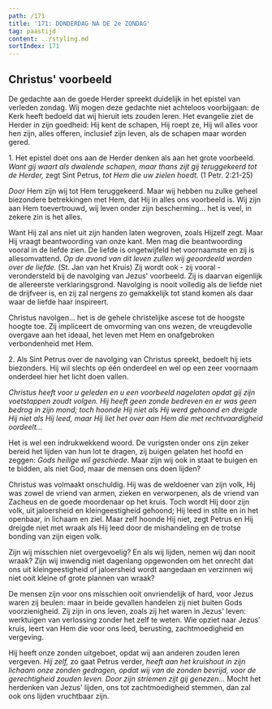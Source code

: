 ```yaml
---
path: /171
title: '171: DONDERDAG NA DE 2e ZONDAG'
tag: paastijd
content: ../styling.md
sortIndex: 171
---
```


## Christus' voorbeeld

De gedachte aan de goede Herder spreekt duidelijk in het epistel van verleden zondag. Wij mogen deze gedachte niet achteloos voorbijgaan: de Kerk heeft bedoeld dat wij hieruit iets zouden leren. Het evangelie ziet de Herder in zijn goedheid: Hij kent de schapen, Hij roept ze, Hij wil alles voor hen zijn, alles offeren, inclusief zijn leven, als de schapen maar worden gered.

1\. Het epistel doet ons aan de Herder denken als aan het grote voorbeeld. _Want gij waart als dwalende schapen, maar thans zijt gij teruggekeerd tot de Herder,_ zegt Sint Petrus, _tot Hem die uw zielen hoedt._ (1 Petr. 2:21-25)

_Door_ Hem zijn wij tot Hem teruggekeerd. Maar wij hebben nu zulke geheel biezondere betrekkingen met Hem, dat Hij in alles ons voorbeeld is. Wij zijn aan Hem toevertrouwd, wij leven onder zijn bescherming... het is veel, in zekere zin is het alles.

Want Hij zal ans niet uit zijn handen laten wegroven, zoals Hijzelf zegt. Maar Hij vraagt beantwoording van onze kant. Men mag die beantwoording vooral in de liefde zien. De liefde is ongetwijfeld het voornaamste en zij is allesomvattend. _Op de avond van dit leven zullen wij geoordeeld worden over de liefde._ (St. Jan van het Kruis) Zij wordt ook - zij vooral - verondersteld bij de navolging van Jezus' voorbeeld. Zij is daarvan eigenlijk de allereerste verklaringsgrond. Navolging is nooit volledig als de liefde niet de drijfveer is, en zij zal nergens zo gemakkelijk tot stand komen als daar waar de liefde haar inspireert.

Christus navolgen... het is de gehele christelijke ascese tot de hoogste hoogte toe. Zij impliceert de omvorming van ons wezen, de vreugdevolle overgave aan het ideaal, het leven met Hem en onafgebroken verbondenheid met Hem.

2\. Als Sint Petrus over de navolging van Christus spreekt, bedoelt hij iets biezonders. Hij wil slechts op één onderdeel en wel op een zeer voornaam onderdeel hier het licht doen vallen.

_Christus heeft voor u geleden en u een voorbeeld nagelaten opdat gij zijn voetstappen zoudt volgen. Hij heeft geen zonde bedreven en er was geen bedrog in zijn mond; toch hoonde Hij niet als Hij werd gehoond en dreigde Hij niet als Hij leed, maar Hij liet het over aan Hem die met rechtvaardigheid oordeelt..._

Het is wel een indrukwekkend woord. De vurigsten onder ons zijn zeker bereid het lijden van hun lot te dragen, zij buigen gelaten het hoofd en zeggen: _Gods heilige wil geschiede_. Maar zijn wij ook in staat te buigen en te bidden, als niet God,
maar de mensen ons doen lijden?

Christus was volmaakt onschuldig. Hij was de weldoener van zijn volk, Hij was zowel de vriend van armen, zieken en verworpenen, als de vriend van Zacheus en de goede moordenaar op het kruis. Toch wordt Hij door zijn volk, uit jaloersheid en kleingeestigheid gehoond; Hij leed in stilte en in het openbaar, in lichaam en ziel. Maar zelf hoonde Hij niet, zegt Petrus en Hij dreigde niet met wraak als Hij leed door de mishandeling en de trotse bonding van zijn eigen volk.

Zijn wij misschien niet overgevoelig? En als wij lijden, nemen wij dan nooit wraak? Zijn wij inwendig niet dagenlang opgewonden om het onrecht dat ons uit kleingeestigheid of jaloersheid wordt aangedaan en verzinnen wij niet ooit kleine of grote plannen van wraak?

De mensen zijn voor ons misschien ooit onvriendelijk of hard, voor Jezus waren zij beulen: maar in beide gevallen handelen zij niet buiten Gods voorzienigheid. Zij zijn in ons leven, zoals zij het waren in Jezus' leven: werktuigen van verlossing zonder het zelf te weten. Wie opziet naar Jezus' kruis, leert van Hem die voor ons leed, berusting, zachtmoedigheid en vergeving.

Hij heeft onze zonden uitgeboet, opdat wij aan anderen zouden leren vergeven. _Hij zelf,_ zo gaat Petrus verder, _heeft aan het kruishout in zijn lichaam onze zonden gedragen, opdat wij van de zonden bevrijd, voor de gerechtigheid zouden leven. Door zijn striemen zijt gij genezen..._ Mocht het herdenken van Jezus' lijden, ons tot zachtmoedigheid stemmen, dan zal ook ons lijden vruchtbaar zijn.
